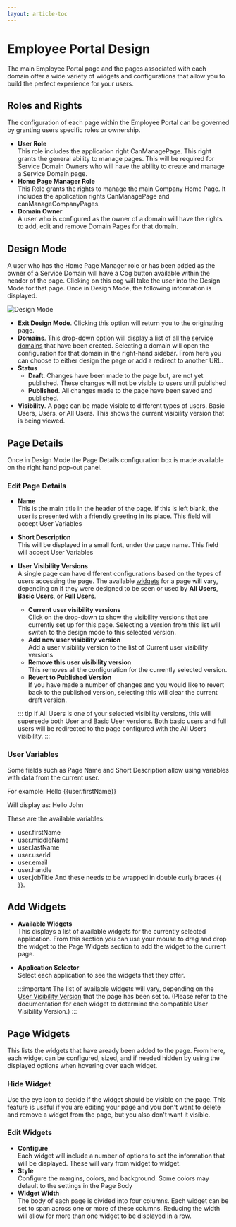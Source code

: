 ```yaml
---
layout: article-toc
---
```

# Employee Portal Design
The main Employee Portal page and the pages associated with each domain offer a wide variety of widgets and configurations that allow you to build the perfect experience for your users.

## Roles and Rights
The configuration of each page within the Employee Portal can be governed by granting users specific roles or ownership.

* **User Role**<br>This role includes the application right CanManagePage. This right grants the general ability to manage pages. This will be required for Service Domain Owners who will have the ability to create and manage a Service Domain page.
* **Home Page Manager Role**<br>This Role grants the rights to manage the main Company Home Page. It includes the application rights CanManagePage and canManageCompanyPages.
* **Domain Owner**<br>A user who is configured as the owner of a domain will have the rights to add, edit and remove Domain Pages for that domain.

## Design Mode
A user who has the Home Page Manager role or has been added as the owner of a Service Domain will have a Cog button available within the header of the page. Clicking on this cog will take the user into the Design Mode for that page. Once in Design Mode, the following information is displayed.

![Design Mode](/_books/esp-config/images/employee-portal-design-mode.png)

* **Exit Design Mode**. Clicking this option will return you to the originating page.
* **Domains**. This drop-down option will display a list of all the [service domains](/esp-config/customize/service-domains) that have been created. Selecting a domain will open the configuration for that domain in the right-hand sidebar. From here you can choose to either design the page or add a redirect to another URL.
* **Status**
    * **Draft**. Changes have been made to the page but, are not yet published. These changes will not be visible to users until published
    * **Published**. All changes made to the page have been saved and published.
* **Visibility**. A page can be made visible to different types of users. Basic Users, Users, or All Users. This shows the current visibility version that is being viewed.
    
## Page Details
Once in Design Mode the Page Details configuration box is made available on the right hand pop-out panel.

### Edit Page Details
* **Name**<br>This is the main title in the header of the page. If this is left blank, the user is presented with a friendly greeting in its place.
This field will accept User Variables
* **Short Description**<br>This will be displayed in a small font, under the page name.
This field will accept User Variables
* **User Visibility Versions**<br>A single page can have different configurations based on the types of users accessing the page. The available [widgets](/esp-config/customize/employee-portal/employee-portal-design#add-widgets) for a page will vary, depending on if they were designed to be seen or used by **All Users**, **Basic Users**, or **Full Users**.  
    * **Current user visibility versions**<br>Click on the drop-down to show the visibility versions that are currently set up for this page. Selecting a version from this list will switch to the design mode to this selected version.
    * **Add new user visibility version**<br>Add a user visibility version to the list of Current user visibility versions
    * **Remove this user visibility version**<br>This removes all the configuration for the currently selected version.
    * **Revert to Published Version**<br>If you have made a number of changes and you would like to revert back to the published version, selecting this will clear the current draft version.

    ::: tip
    If All Users is one of your selected visibility versions, this will supersede both User and Basic User versions. Both basic users and full users will be redirected to the page configured with the All Users visibility.
    :::

### User Variables
Some fields such as Page Name and Short Description allow using variables with data from the current user.

For example: Hello {{user.firstName}}

Will display as: Hello John

These are the available variables:

* user.firstName
* user.middleName
* user.lastName
* user.userId
* user.email
* user.handle
* user.jobTitle
And these needs to be wrapped in double curly braces {{ }}.

## Add Widgets
* **Available Widgets**<br>This displays a list of available widgets for the currently selected application. From this section you can use your mouse to drag and drop the widget to the Page Widgets section to add the widget to the current page.
* **Application Selector**<br>Select each application to see the widgets that they offer.

    :::important
    The list of available widgets will vary, depending on the [User Visibility Version](/esp-config/customize/employee-portal/employee-portal-design#edit-page-details) that the page has been set to.  (Please refer to the documentation for each widget to determine the compatible User Visibility Version.)
    :::

## Page Widgets
This lists the widgets that have aready been added to the page.  From here, each widget can be configured, sized, and if needed hidden by using the displayed options when hovering over each widget.

### Hide Widget
Use the eye icon to decide if the widget should be visible on the page. This feature is useful if you are editing your page and you don't want to delete and remove a widget from the page, but you also don't want it visible.

### Edit Widgets
* **Configure**<br>Each widget will include a number of options to set the information that will be displayed. These will vary from widget to widget.
* **Style**<br>Configure the margins, colors, and background. Some colors may default to the settings in the Page Body
* **Widget Width**<br>The body of each page is divided into four columns. Each widget can be set to span across one or more of these columns. Reducing the width will allow for more than one widget to be displayed in a row.